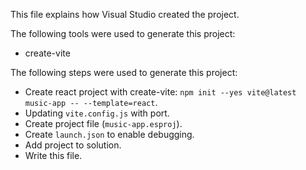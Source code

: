 This file explains how Visual Studio created the project.

The following tools were used to generate this project:
- create-vite

The following steps were used to generate this project:
- Create react project with create-vite: `npm init --yes vite@latest music-app -- --template=react`.
- Updating `vite.config.js` with port.
- Create project file (`music-app.esproj`).
- Create `launch.json` to enable debugging.
- Add project to solution.
- Write this file.
